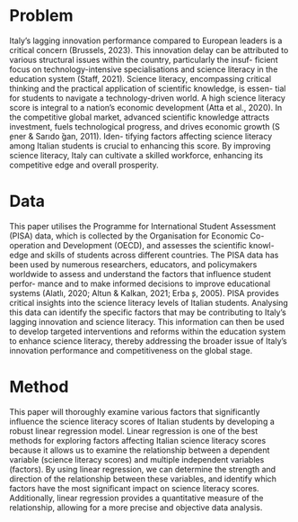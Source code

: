 # Problem

Italy’s lagging innovation performance compared to European leaders is a critical concern (Brussels, 2023).
This innovation delay can be attributed to various structural issues within the country, particularly the insuf-
ficient focus on technology-intensive specialisations and science literacy in the education system (Staff, 2021).
Science literacy, encompassing critical thinking and the practical application of scientific knowledge, is essen-
tial for students to navigate a technology-driven world. A high science literacy score is integral to a nation’s
economic development (Atta et al., 2020). In the competitive global market, advanced scientific knowledge
attracts investment, fuels technological progress, and drives economic growth (S ̧ener & Sarıdo ̆gan, 2011). Iden-
tifying factors affecting science literacy among Italian students is crucial to enhancing this score. By improving
science literacy, Italy can cultivate a skilled workforce, enhancing its competitive edge and overall prosperity.

# Data

This paper utilises the Programme for International Student Assessment (PISA) data, which is collected
by the Organisation for Economic Co-operation and Development (OECD), and assesses the scientific knowl-
edge and skills of students across different countries. The PISA data has been used by numerous researchers,
educators, and policymakers worldwide to assess and understand the factors that influence student perfor-
mance and to make informed decisions to improve educational systems (Alatlı, 2020; Altun & Kalkan, 2021;
Erba ̧s, 2005). PISA provides critical insights into the science literacy levels of Italian students. Analysing
this data can identify the specific factors that may be contributing to Italy’s lagging innovation and science
literacy. This information can then be used to develop targeted interventions and reforms within the education
system to enhance science literacy, thereby addressing the broader issue of Italy’s innovation performance and
competitiveness on the global stage.

# Method

This paper will thoroughly examine various factors that significantly influence the science literacy scores of
Italian students by developing a robust linear regression model. Linear regression is one of the best methods
for exploring factors affecting Italian science literacy scores because it allows us to examine the relationship
between a dependent variable (science literacy scores) and multiple independent variables (factors). By using
linear regression, we can determine the strength and direction of the relationship between these variables,
and identify which factors have the most significant impact on science literacy scores. Additionally, linear
regression provides a quantitative measure of the relationship, allowing for a more precise and objective data
analysis.
